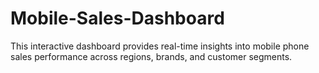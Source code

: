 # Mobile-Sales-Dashboard
This interactive dashboard provides real-time insights into mobile phone sales performance across regions, brands, and customer segments.
